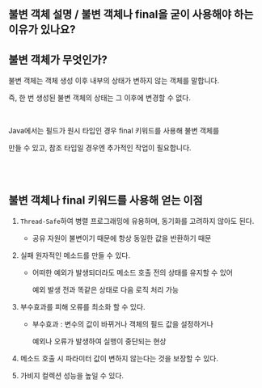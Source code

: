 ## 불변 객체 설명 / 불변 객체나 final을 굳이 사용해야 하는 이유가 있나요?

## 불변 객체가 무엇인가?

불변 객체는 객체 생성 이후 내부의 상태가 변하지 않는 객체를 말합니다.

즉, 한 번 생성된 불변 객체의 상태는 그 이후에 변경할 수 없다.

<br/>

Java에서는 필드가 원시 타입인 경우 final 키워드를 사용해 불변 객체를 

만들 수 있고, 
참조 타입일 경우엔 추가적인 작업이 필요합니다.

<br/><br/>

## 불변 객체나 final 키워드를 사용해 얻는 이점

1. `Thread-Safe`하여 병렬 프로그래밍에 유용하며, 동기화를 고려하지 않아도 된다.

    - 공유 자원이 불변이기 때문에 항상 동일한 값을 반환하기 때문

2. 실패 원자적인 메소드를 만들 수 있다.
    - 어떠한 예외가 발생되더라도 메소드 호출 전의 상태를 유지할 수 있어
        
        예외 발생 전과 똑같은 상태로 다음 로직 처리 가능
        
3. 부수효과를 피해 오류를 최소화 할 수 있다.
    - 부수효과 : 변수의 값이 바뀌거나 객체의 필드 값을 설정하거나
        
        예외나 오류가 발생하여 실행이 중단되는 현상
        
4. 메소드 호출 시 파라미터 값이 변하지 않는다는 것을 보장할 수 있다.

5. 가비지 컬렉션 성능을 높일 수 있다.